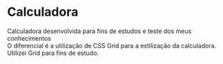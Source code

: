# Calculadora
Calculadora desenvolvida para fins de estudos e teste dos meus conhecimentos  
O diferencial é a utilização de CSS Grid para a estilização da calculadora. Utilizei Grid para fins de estudo.
